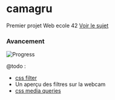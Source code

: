 # camagru

Premier projet Web ecole 42 [Voir le sujet](https://github.com/yfuks/camagru/blob/master/camagru.fr.pdf)

### Avancement

![Progress](http://progressed.io/bar/75)

@todo :
- [css filter](http://www.w3schools.com/cssref/css3_pr_filter.asp)
- Un aperçu des filtres sur la webcam
- [css media queries](https://developer.mozilla.org/fr/docs/Web/CSS/Requ%C3%AAtes_m%C3%A9dia/Utiliser_les_Media_queries)

